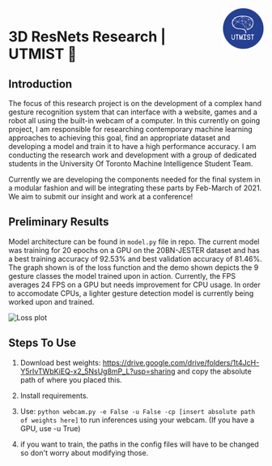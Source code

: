 <a href="https://github.com/MustafaKhan670093/Hand-Gesture-Recognition-Research-UTMIST#hand-gesture-recognition-research--utmist-">
    <img src="Images/utmist-logo.png" alt="UTMIST: 3D ResNets Research" title="UTMIST: 3D ResNets Research" align="right" height="80" />
</a>

# 3D ResNets Research | UTMIST 🌌 

## Introduction

The focus of this research project is on the development of a complex hand gesture recognition system that can interface with a website, games and a robot all using the built-in webcam of a computer. In this currently on going project, I am responsible for researching contemporary machine learning approaches to achieving this goal, find an appropriate dataset and developing a model and train it to have a high performance accuracy. I am conducting the research work and development with a group of dedicated students in the University Of Toronto Machine Intelligence Student Team.

Currently we are developing the components needed for the final system in a modular fashion and will be integrating these parts by Feb-March of 2021. We aim to submit our insight and work at a conference! 

## Preliminary Results

Model architecture can be found in `model.py` file in repo. The current model was training for 20 epochs on a GPU on the 20BN-JESTER dataset and has a best training accuracy of 92.53% and best validation accuracy of 81.46%. The graph shown is of the loss function and the demo shown depicts the 9 gesture classes the model trained upon in action. Currently, the FPS averages 24 FPS on a GPU but needs improvement for CPU usage. In order to accomodate CPUs, a lighter gesture detection model is currently being worked upon and trained.

<img src="Images/loss-plot.png" alt="Loss plot" title="Loss plot"  height="400" />

## Steps To Use

1. Download best weights: https://drive.google.com/drive/folders/1t4JcH-Y5rIvTWbKiEQ-x2_5NsUg8mP_L?usp=sharing and copy the absolute path of where you placed this.

2. Install requirements.

3. Use: `python webcam.py -e False -u False -cp [insert absolute path of weights here]` to run inferences using your webcam. (If you have a GPU, use -u True) 

4. if you want to train, the paths in the config files will have to be changed so don't worry about modifying those. 
